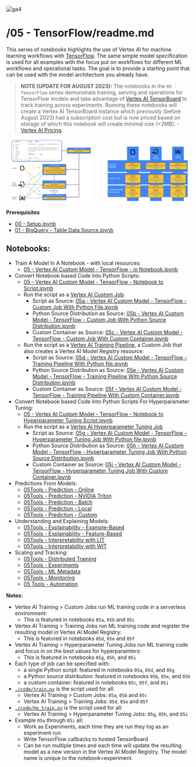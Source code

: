 ![ga4](https://www.google-analytics.com/collect?v=2&tid=G-6VDTYWLKX6&cid=1&en=page_view&sid=1&dl=statmike%2Fvertex-ai-mlops%2F05+-+TensorFlow&dt=readme.md)

# /05 - TensorFlow/readme.md

This series of notebooks highlights the use of Vertex AI for machine learning workflows with [TensorFlow](https://www.tensorflow.org/).  The same simple model specification is used for all examples with the focus put on workflows for different ML workflows and operational tasks.  The goal is to provide a starting point that can be used with the model architecture you already have.

>**NOTE (UPDATE FOR AUGUST 2023):** The notebooks in the `05 - TensorFlow` series demonstrate training, serving and operations for TensorFlow models and take advantage of [Vertex AI TensorBoard](https://cloud.google.com/vertex-ai/docs/experiments/tensorboard-overview) to track training across experiments.  Running these notebooks will create a Vertex AI TensorBoard instance which previously (before August 2023) had a subscription cost but is now priced based on storage of which this notebook will create minimal size (<2MB). - [Vertex AI Pricing](https://cloud.google.com/vertex-ai/pricing#tensorboard).

<p align="center" width="100%">
    <img src="../architectures/overview/training.png" width="45%">
    &nbsp; &nbsp; &nbsp; &nbsp;
    <img src="../architectures/overview/training2.png" width="45%">
</p>

**Prerequisites**
- [00 - Setup.ipynb](../00%20-%20Setup/00%20-%20Environment%20Setup.ipynb)
- [01 - BigQuery - Table Data Source.ipynb](../01%20-%20Data%20Sources/01%20-%20BigQuery%20-%20Table%20Data%20Source.ipynb)

## Notebooks:
- Train A Model In A Notebook - with local resources:
    - [05 - Vertex AI Custom Model - TensorFlow - in Notebook.ipynb](./05%20-%20Vertex%20AI%20Custom%20Model%20-%20TensorFlow%20-%20in%20Notebook.ipynb)
- Convert Notebook based Code Into Python Scripts:
    - [05 - Vertex AI Custom Model - TensorFlow - Notebook to Script.ipynb](./05%20-%20Vertex%20AI%20Custom%20Model%20-%20TensorFlow%20-%20Notebook%20to%20Script.ipynb)
    - Run the script as a [Vertex AI Custom Job](https://cloud.google.com/vertex-ai/docs/training/create-custom-job):
        - Script as Source: [05a - Vertex AI Custom Model - TensorFlow - Custom Job With Python File.ipynb](./05a%20-%20Vertex%20AI%20Custom%20Model%20-%20TensorFlow%20-%20Custom%20Job%20With%20Python%20File.ipynb)
        - Python Source Distribution as Source: [05b - Vertex AI Custom Model - TensorFlow - Custom Job With Python Source Distribution.ipynb](./05b%20-%20Vertex%20AI%20Custom%20Model%20-%20TensorFlow%20-%20Custom%20Job%20With%20Python%20Source%20Distribution.ipynb)
        - Custom Container as Source: [05c - Vertex AI Custom Model - TensorFlow - Custom Job With Custom Container.ipynb](./05c%20-%20Vertex%20AI%20Custom%20Model%20-%20TensorFlow%20-%20Custom%20Job%20With%20Custom%20Container.ipynb)
    - Run the script as a [Vertex AI Training Pipeline](https://cloud.google.com/vertex-ai/docs/training/create-training-pipeline), a Custom Job that also creates a Vertex AI Model Registry resource:
        - Script as Source: [05d - Vertex AI Custom Model - TensorFlow - Training Pipeline With Python file.ipynb](./05d%20-%20Vertex%20AI%20Custom%20Model%20-%20TensorFlow%20-%20Training%20Pipeline%20With%20Python%20file.ipynb)
        - Python Source Distribution as Source: [05e - Vertex AI Custom Model - TensorFlow - Training Pipeline With Python Source Distribution.ipynb](./05e%20-%20Vertex%20AI%20Custom%20Model%20-%20TensorFlow%20-%20Training%20Pipeline%20With%20Python%20Source%20Distribution.ipynb)
        - Custom Container as Source: [05f - Vertex AI Custom Model - TensorFlow - Training Pipeline With Custom Container.ipynb](./05f%20-%20Vertex%20AI%20Custom%20Model%20-%20TensorFlow%20-%20Training%20Pipeline%20With%20Custom%20Container.ipynb)
- Convert Notebook based Code Into Python Scripts For Hyperparameter Tuning:
    - [05 - Vertex AI Custom Model - TensorFlow - Notebook to Hyperparameter Tuning Script.ipynb](./05%20-%20Vertex%20AI%20Custom%20Model%20-%20TensorFlow%20-%20Notebook%20to%20Hyperparameter%20Tuning%20Script.ipynb)
    - Run the script as a [Vertex AI Hyperparameter Tuning Job](https://cloud.google.com/vertex-ai/docs/training/using-hyperparameter-tuning)
        - Script as Source: [05g - Vertex AI Custom Model - TensorFlow - Hyperparameter Tuning Job With Python file.ipynb](./05g%20-%20Vertex%20AI%20Custom%20Model%20-%20TensorFlow%20-%20Hyperparameter%20Tuning%20Job%20With%20Python%20file.ipynb)
        - Python Source Distribution as Source: [05h - Vertex AI Custom Model - TensorFlow - Hyperparameter Tuning Job With Python Source Distribution.ipynb](./05h%20-%20Vertex%20AI%20Custom%20Model%20-%20TensorFlow%20-%20Hyperparameter%20Tuning%20Job%20With%20Python%20Source%20Distribution.ipynb)
        - Custom Container as Source: [05i - Vertex AI Custom Model - TensorFlow - Hyperparameter Tuning Job With Custom Container.ipynb](./05i%20-%20Vertex%20AI%20Custom%20Model%20-%20TensorFlow%20-%20Hyperparameter%20Tuning%20Job%20With%20Custom%20Container.ipynb)
- Predictions From Models:
    - [05Tools - Prediction - Online](./05Tools%20-%20Prediction%20-%20Online.ipynb)
    - [05Tools - Prediction - NVIDIA Triton](./05Tools%20-%20Prediction%20-%20NVIDIA%20Triton.ipynb)
    - [05Tools - Prediction - Batch](./05Tools%20-%20Prediction%20-%20Batch.ipynb)
    - [05Tools - Prediction - Local](./05Tools%20-%20Prediction%20-%20Local.ipynb)
    - [05Tools - Prediction - Custom](./05Tools%20-%20Prediction%20-%20Custom.ipynb)
- Understanding and Explaining Models:
    - [05Tools - Explainability - Example-Based](./05Tools%20-%20Explainability%20-%20Example-Based.ipynb)
    - [05Tools - Explainability - Feature-Based](./05Tools%20-%20Explainability%20-%20Feature-Based.ipynb)
    - [05Tools - Interpretability with LIT](./05Tools%20-%20Interpretability%20with%20LIT.ipynb)
    - [05Tools - Interpretability with WIT](./05Tools%20-%20Interpretability%20with%20WIT.ipynb)
- Scaling and Tracking:
    - [05Tools - Distributed Training](./05Tools%20-%20Distributed%20Training.ipynb)
    - [05Tools - Experiments](./05Tools%20-%20Experiments.ipynb)
    - [05Tools - ML Metadata](./05Tools%20-%20ML%20Metadata.ipynb)
    - [05Tools - Monitoring](./05Tools%20-%20Monitoring.ipynb)
    - [05 Tools - Automation](./05Tools%20-%20Automation.ipynb)


**Notes:**

- Vertex AI Training > Custom Jobs run ML training code in a serverless environment:
    - This is featured in notebooks `05a`, `05b` and `05c`
- Vertex AI Training > Training Jobs run ML training code and register the resulting model in Vertex AI Model Registry:
    - This is featured in notebooks `05d`, `05e` and `05f`
- Vertex AI Training > Hyperparameter Tuning Jobs run ML training code and focus in on the best values for hyperparamters:
    - This is featured in notebooks `05g`, `05h`, and `05i`
- Each type of job can be specified with:
    - a single Python script: featured in notebooks `05a`, `05d`, and `05g`
    - a Python source distribution: featured in notebooks `05b`, `05e`, and `05h`
    - a custom container: featured in notebooks `05c`, `05f`, and `05i`
- [`./code/train.py`](./code/train.py) is the script used for all:
    - Vertex AI Training > Custom Jobs: `05a`, `05b` and `05c` 
    - Vertex AI Training > Training Jobs: `05d`, `05e` and `05f`
- [`./code/hp_train.py`](./code/hp_train.py) is the script used for all:
    - Vertex AI Training > Hyperparameter Tuning Jobs: `05g`, `05h`, and `05i`
- Example `05a` through `05i` all:
    - Work as Experiments, each time they are run they log as an experiment run
    - Write TensorFlow callbacks to hosted TensorBoard
    - Can be run multiple times and each time will update the resulting model as a new version in the Vertex AI Model Registry.  The model name is unique to the notebook=experiment.




















